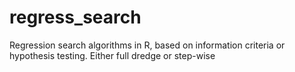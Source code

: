 # regress_search
Regression search algorithms in R, based on information criteria or hypothesis testing. Either full dredge or step-wise
